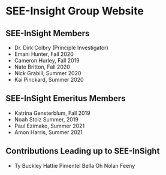 # SEE-Insight Group Website

## SEE-InSight Members

- Dr. Dirk Colbry (Principle Investigator)
- Emani Hunter, Fall 2020
- Cameron Hurley, Fall 2019
- Nate Britton, Fall 2020
- Nick Grabill, Summer 2020
- Kai Pinckard, Summer 2020

## SEE-InSight Emeritus Members
- Katrina Gensterblum, Fall 2019
- Noah Stolz Summer, 2019
- Paul Ezimako, Summer 2021
- Amon Harris, Summer 2021

## Contributions Leading up to SEE-InSight
- Ty Buckley
Hattie Pimentel
Bella Oh
Nolan Feeny
